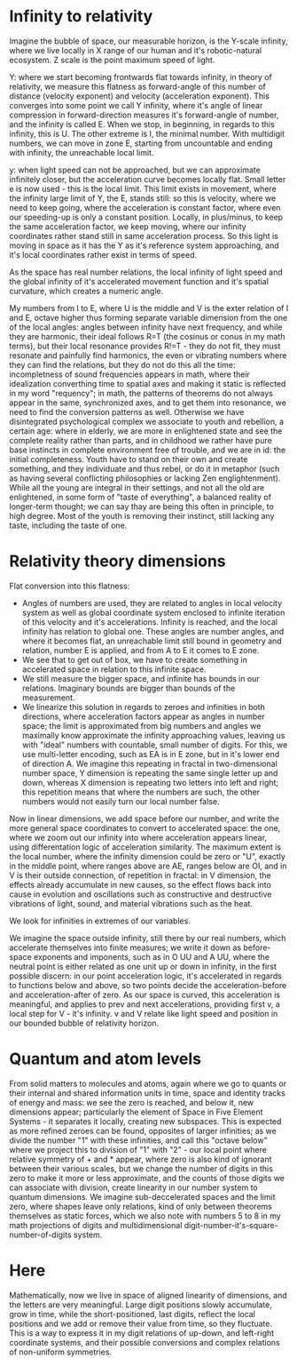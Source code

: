 # Infinity to relativity

Imagine the bubble of space, our measurable horizon, is the Y-scale infinity, where we live locally in X range of our human and
it's robotic-natural ecosystem. Z scale is the point maximum speed of light.

Y: where we start becoming frontwards flat towards infinity, in theory of relativity, we measure this flatness as forward-angle
of this number of distance (velocity exponent) and velocity (acceleration exponent). This converges into some point we call Y
infinity, where it's angle of linear compression in forward-direction measures it's forward-angle of number, and the infinity
is called E. When we stop, in beginning, in regards to this infinity, this is U. The other extreme is I, the minimal number. With
multidigit numbers, we can move in zone E, starting from uncountable and ending with infinity, the unreachable local limit.

y: when light speed can not be approached, but we can approximate infinitely closer, but the acceleration curve becomes locally
flat. Small letter e is now used - this is the local limit. This limit exists in movement, where the infinity large limit
of Y, the E, stands still: so this is velocity, where we need to keep going, where the acceleration is constant factor, where
even our speeding-up is only a constant position. Locally, in plus/minus, to keep the same acceleration factor, we keep
moving, where our infinity coordinates rather stand still in same acceleration process. So this light is moving in space
as it has the Y as it's reference system approaching, and it's local coordinates rather exist in terms of speed.

As the space has real number relations, the local infinity of light speed and the global infinity of it's accelerated movement
function and it's spatial curvature, which creates a numeric angle.

My numbers from I to E, where U is the middle and V is the exter relation of I and E, octave higher thus forming separate
variable dimension from the one of the local angles: angles between infinity have next frequency, and while they are harmonic,
their ideal follows R=T (the cosinus or conus in my math terms), but their local resonance provides R!=T - they do not fit,
they must resonate and painfully find harmonics, the even or vibrating numbers where they can find the relations, but they
do not do this all the time: incompletness of sound frequencies appears in math, where their idealization converthing time
to spatial axes and making it static is reflected in my word "requency"; in math, the patterns of theorems do not always
appear in the same, synchronized axes, and to get them into resonance, we need to find the conversion patterns as well.
Otherwise we have disintegrated psychological complex we associate to youth and rebellion, a certain age: where in elderly,
we are more in enlightened state and see the complete reality rather than parts, and in childhood we rather have pure
base instincts in complete environment free of trouble, and we are in id: the initial completeness. Youth have to stand
on their own and create something, and they individuate and thus rebel, or do it in metaphor (such as having several
conflicting philosophies or lacking Zen englightenment). While all the young are integral in their settings, and not
all the old are enlightened, in some form of "taste of everything", a balanced reality of longer-term thought; we can
say thay are being this often in principle, to high degree. Most of the youth is removing their instinct, still lacking
any taste, including the taste of one.

# Relativity theory dimensions

Flat conversion into this flatness:
- Angles of numbers are used, they are related to angles in local velocity system as well as global coordinate system
  enclosed to infinite iteration of this velocity and it's accelerations. Infinity is reached, and the local infinity
  has relation to global one. These angles are number angles, and where it becomes flat, an unreachable limit still
  bound in geometry and relation, number E is applied, and from A to E it comes to E zone.
- We see that to get out of box, we have to create something in accelerated space in relation to this infinite space.
- We still measure the bigger space, and infinite has bounds in our relations. Imaginary bounds are bigger than bounds
  of the measurement.
- We linearize this solution in regards to zeroes and infinities in both directions, where acceleration factors appear as
  angles in number space; the limit is approximated from big numbers and angles we maximally know approximate the
  infinity approaching values, leaving us with "ideal" numbers with countable, small number of digits. For this, we
  use multi-letter encoding, such as EA is in E zone, but in it's lower end of direction A. We imagine this repeating
  in fractal in two-dimensional number space, Y dimension is repeating the same single letter up and down, whereas
  X dimension is repeating two letters into left and right; this repetition means that where the numbers are such,
  the other numbers would not easily turn our local number false.

Now in linear dimensions, we add space before our number, and write the more general space coordinates to convert to
accelerated space: the one, where we zoom out our infinity into where acceleration appears linear, using differentation
logic of acceleration similarity. The maximum extent is the local number, where the infinity dimension could be zero or
"U", exactly in the middle point, where ranges above are AE, ranges below are OI, and in V is their outside connection,
of repetition in fractal: in V dimension, the effects already accumulate in new causes, so the effect flows back
into cause in evolution and oscillations such as constructive and destructive vibrations of light, sound, and material
vibrations such as the heat.

We look for infinities in extremes of our variables.

We imagine the space outside infinity, still there by our real numbers, which accelerate themselves into finite measures; 
we write it down as before-space exponents and imponents, such as in O UU and A UU, where the neutral point is either
related as one unit up or down in infinity, in the first possible discern: in our point acceleration logic, it's accelerated
in regards to functions below and above, so two points decide the acceleration-before and acceleration-after of zero. As
our space is curved, this acceleration is meaningful, and applies to prev and next accelerations, providing first v, a
local step for V - it's infinity. v and V relate like light speed and position in our bounded bubble of relativity
horizon.

# Quantum and atom levels

From solid matters to molecules and atoms, again where we go to quants or their internal and shared information units in
time, space and identity tracks of energy and mass: we see the zero is reached, and below it, new dimensions appear;
particularly the element of Space in Five Element Systems - it separates it locally, creating new subspaces. This is
expected as more refined zeroes can be found, opposites of larger infinities; as we divide the number "1" with these
infinities, and call this "octave below" where we project this to division of "1" with "2" - our local point where relative
symmetry of + and * appear, where zero is also kind of ignorant between their various scales, but we change the number
of digits in this zero to make it more or less approximate, and the counts of those digits we can associate with division,
create linearity in our number system to quantum dimensions. We imagine sub-deccelerated spaces and the limit zero,
where shapes leave only relations, kind of only between theorems themselves as static forces, which we also note with numbers
5 to 8 in my math projections of digits and multidimensional digit-number-it's-square-number-of-digits system.

# Here

Mathematically, now we live in space of aligned linearity of dimensions, and the letters are very meaningful. Large digit
positions slowly accumulate, grow in time, while the short-positioned, last digits, reflect the local positions and we
add or remove their value from time, so they fluctuate. This is a way to express it in my digit relations of up-down,
and left-right coordinate systems, and their possible conversions and complex relations of non-uniform symmetries.


